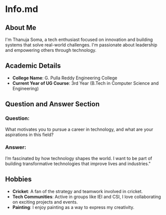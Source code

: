 # Info.md

## About Me

I'm Thanuja Soma, a tech enthusiast focused on innovation and building systems that solve real-world challenges. I'm passionate about leadership and empowering others through technology.

## Academic Details
- **College Name**: G. Pulla Reddy Engineering College
- **Current Year of UG Course**: 3rd Year (B.Tech in Computer Science and Engineering)

## Question and Answer Section
### Question:
What motivates you to pursue a career in technology, and what are your aspirations in this field?

### Answer:
I’m fascinated by how technology shapes the world. I want to be part of building transformative technologies that improve lives and industries."


## Hobbies
- **Cricket**: A fan of the strategy and teamwork involved in cricket.
- **Tech Communities**: Active in groups like IEI and CSI, I love collaborating on exciting projects and events.
- **Painting**: I enjoy painting as a way to express my creativity.